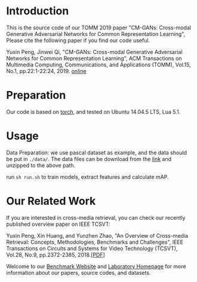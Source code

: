 # Introduction

This is the source code of our TOMM 2019 paper "CM-GANs: Cross-modal Generative Adversarial Networks for Common Representation Learning", Please cite the following paper if you find our code useful.

Yuxin Peng, Jinwei Qi, "CM-GANs: Cross-modal Generative Adversarial Networks for Common Representation Learning", ACM Transactions on Multimedia Computing, Communications, and Applications (TOMM), Vol.15, No.1, pp.22:1-22:24, 2019. [online](https://dl.acm.org/citation.cfm?id=3284750)

# Preparation
Our code is based on [torch](http://torch.ch/docs/getting-started.html), and tested on Ubuntu 14.04.5 LTS, Lua 5.1.

# Usage
Data Preparation: we use pascal dataset as example, and the data should be put in `./data/`.
The data files can be download from the [link](http://59.108.48.34/tiki/tiki-download_file.php?fileId=1011) and unzipped to the above path.

run `sh run.sh` to train models, extract features and calculate mAP.

# Our Related Work
If you are interested in cross-media retrieval, you can check our recently published overview paper on IEEE TCSVT:

Yuxin Peng, Xin Huang, and Yunzhen Zhao, "An Overview of Cross-media Retrieval: Concepts, Methodologies, Benchmarks and Challenges", IEEE Transactions on Circuits and Systems for Video Technology (TCSVT), Vol.28, No.9, pp.2372-2385, 2018.[[PDF]](http://59.108.48.34/tiki/download_paper.php?fileId=201823)

Welcome to our [Benchmark Website](http://www.icst.pku.edu.cn/mipl/xmedia) and [Laboratory Homepage](http://www.icst.pku.edu.cn/mipl) for more information about our papers, source codes, and datasets.
